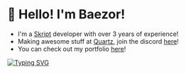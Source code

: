 # 👋 Hello! I'm Baezor!

- I'm a [Skript](https://github.com/SkriptLang/Skript/releases) developer with over 3 years of experience!
- Making awesome stuff at [Quartz](https://github.com/qrtzgg), join the discord [here](https://discord.gg/quartz)! 
- You can check out my portfolio [here](https://baezor.com/portfolio/)!

[![Typing SVG](https://readme-typing-svg.herokuapp.com?color=14F70E&vCenter=true&lines=Minecraft+Scripter;Founder+of+Minematic;Working+with+Quartz+Studios;Working+with+Folium)](https://git.io/typing-svg)
